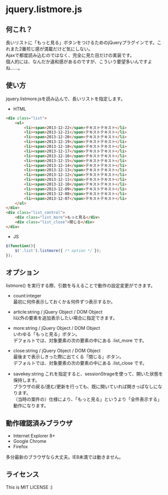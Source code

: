 jquery.listmore.js
===================

何これ？
--------
長いリストに「もっと見る」ボタンをつけるためのjQueryプラグインです。これまた2番煎じ感が満載だけど気にしない。  
Ajaxで都度読み込むのではなく、完全に見た目だけの実装です。  
個人的には、なんだか違和感があるのですが、こういう要望多いんですよね……。


使い方
------
jquery.listmore.jsを読み込んで、長いリストを指定します。

* HTML
```html
<div class="list">
	<ul>
		<li><span>2013-12-22</span>テキストテキスト</li>
		<li><span>2013-12-21</span>テキストテキスト</li>
		<li><span>2013-12-20</span>テキストテキスト</li>
		<li><span>2013-12-19</span>テキストテキスト</li>
		<li><span>2013-12-18</span>テキストテキスト</li>
		<li><span>2013-12-17</span>テキストテキスト</li>
		<li><span>2013-12-16</span>テキストテキスト</li>
		<li><span>2013-12-15</span>テキストテキスト</li>
		<li><span>2013-12-14</span>テキストテキスト</li>
		<li><span>2013-12-13</span>テキストテキスト</li>
		<li><span>2013-12-12</span>テキストテキスト</li>
		<li><span>2013-12-11</span>テキストテキスト</li>
		<li><span>2013-12-10</span>テキストテキスト</li>
		<li><span>2013-12-09</span>テキストテキスト</li>
		<li><span>2013-12-08</span>テキストテキスト</li>
		<li><span>2013-12-07</span>テキストテキスト</li>
	</ul>
</div>
<div class="list_control">
	<div class="list_more">もっと見る</div>
	<div class="list_close">閉じる</div>
</div>
```

* JS
```javascript
$(function(){
	$('.list').listmore({ /* option */ });
});
```


オプション
----------
listmore() を実行する際、引数を与えることで動作の設定変更ができます。

* count:integer  
  最初に何件表示しておくか＆何件ずつ表示するか。

* article:string / jQuery Object / DOM Object  
  li以外の要素を追加表示したい場合に指定できます。

* more:string / jQuery Object / DOM Object  
  いわゆる「もっと見る」ボタン。  
  デフォルトでは、対象要素の次の要素の中にある .list_more です。

* close:string / jQuery Object / DOM Object  
  最後まで表示しきった際に出てくる「閉じる」ボタン。  
  デフォルトでは、対象要素の次の要素の中にある .list_close です。

* savekey:string
  これを指定すると、sessionStrageを使って、開いた状態を保持します。  
  ブラウザの戻る/進む/更新を行っても、既に開いていれば開きっぱなしになります。  
  （当時の案件の）仕様により、「もっと見る」というより「全件表示する」動作になります。


動作確認済みブラウザ
--------------------
* Internet Explorer 8+
* Google Chrome
* Firefox

多分最新のブラウザなら大丈夫。IE8未満では動きません。


ライセンス
----------
This is MIT LICENSE :)

